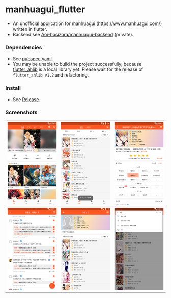 # manhuagui_flutter

+ An unofficial application for manhuagui (https://www.manhuagui.com/) written in flutter.
+ Backend see [Aoi-hosizora/manhuagui-backend](https://github.com/Aoi-hosizora/manhuagui-backend) (private).

### Dependencies

+ See [pubspec.yaml](./pubspec.yaml).
+ You may be unable to build the project successfully, because [flutter_ahlib](https://github.com/Aoi-hosizora/flutter_ahlib) is a local library yet. 
  Please wait for the release of `flutter_ahlib v1.2` and refactoring.

### Install

+ See [Release](https://github.com/Aoi-hosizora/manhuagui_flutter/releases).

### Screenshots

|![screenshot1](./assets/screenshot1.png)|![screenshot2](./assets/screenshot2.png)|![screenshot3](./assets/screenshot3.png)|
|---|---|---|
|![screenshot4](./assets/screenshot4.png)|![screenshot5](./assets/screenshot5.png)|![screenshot6](./assets/screenshot6.png)|
